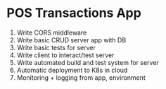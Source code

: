 # POS Transactions App
1. Write CORS middleware
1. Write basic CRUD server app with DB
1. Write basic tests for server
1. Write client to interact/test server
1. Write automated build and test system for server
1. Automatic deployment to K8s in cloud
1. Monitoring + logging from app, environment
